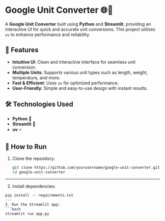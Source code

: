 # Google Unit Converter 🌐🔢  

A **Google Unit Converter** built using **Python** and **Streamlit**, providing an interactive UI for quick and accurate unit conversions. This project utilizes `uv` to enhance performance and reliability.  

## 🚀 Features  

- **Intuitive UI**: Clean and interactive interface for seamless unit conversion.  
- **Multiple Units**: Supports various unit types such as length, weight, temperature, and more.  
- **Fast & Efficient**: Uses `uv` for optimized performance.  
- **User-Friendly**: Simple and easy-to-use design with instant results.  

## 🛠️ Technologies Used  

- **Python** 🐍  
- **Streamlit** 🎈  
- **uv** ⚡  

## 📌 How to Run  

1. Clone the repository:  
   ```bash
   git clone https://github.com/yourusername/google-unit-converter.git
   cd google-unit-converter
  ---
2. Install dependencies:
```bash
pip install -r requirements.txt
---
3. Run the Streamlit app:
```bash
streamlit run app.py

